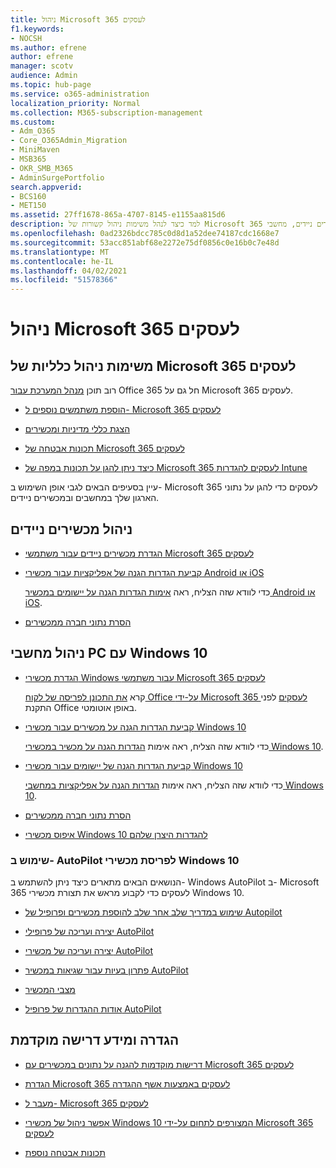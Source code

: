 ```yaml
---
title: ניהול Microsoft 365 לעסקים
f1.keywords:
- NOCSH
ms.author: efrene
author: efrene
manager: scotv
audience: Admin
ms.topic: hub-page
ms.service: o365-administration
localization_priority: Normal
ms.collection: M365-subscription-management
ms.custom:
- Adm_O365
- Core_O365Admin_Migration
- MiniMaven
- MSB365
- OKR_SMB_M365
- AdminSurgePortfolio
search.appverid:
- BCS160
- MET150
ms.assetid: 27ff1678-865a-4707-8145-e1155aa815d6
description: למד כיצד לנהל משימות ניהול קשורות של Microsoft 365 לעסקים, מכשירים ניידים, מחשבי Pc של Windows 10 ומשימות רבות מסוג זה.
ms.openlocfilehash: 0ad2326bdcc785c0d8d1a52dee74187cdc1668e7
ms.sourcegitcommit: 53acc851abf68e2272e75df0856c0e16b0c7e48d
ms.translationtype: MT
ms.contentlocale: he-IL
ms.lasthandoff: 04/02/2021
ms.locfileid: "51578366"
---
```

# <a name="manage-microsoft-365-for-business"></a>ניהול Microsoft 365 לעסקים

## <a name="general-microsoft-365-for-business-admin-tasks"></a>משימות ניהול כלליות של Microsoft 365 לעסקים

רוב תוכן [מנהל המערכת עבור](/office365/admin/admin-home) Office 365 חל גם על Microsoft 365 לעסקים.

- [הוספת משתמשים נוספים ל- Microsoft 365 לעסקים](../admin/add-users/add-users.md)
    
- [הצגת כללי מדיניות ומכשירים](view-policies-and-devices.md)
    
- [תכונות אבטחה של Microsoft 365 לעסקים](security-features.md)
    
- [כיצד ניתן להגן על תכונות במפה של Microsoft 365 לעסקים להגדרות Intune](map-protection-features-to-intune-settings.md)
    
עיין בסעיפים הבאים לגבי אופן השימוש ב- Microsoft 365 לעסקים כדי להגן על נתוני הארגון שלך במחשבים ובמכשירים ניידים.
  
## <a name="manage-mobile-devices"></a>ניהול מכשירים ניידים

- [הגדרת מכשירים ניידים עבור משתמשי Microsoft 365 לעסקים](set-up-mobile-devices.md)
    
- [קביעת הגדרות הגנה של אפליקציות עבור מכשירי Android או iOS](app-protection-settings-for-android-and-ios.md)
    
    כדי לוודא שזה הצליח, ראה [אימות הגדרות הגנה על יישומים במכשיר Android או iOS](validate-settings-on-android-or-ios.md). 
    
- [הסרת נתוני חברה ממכשירים](remove-company-data.md)
    
## <a name="manage-windows-10-pcs"></a>ניהול מחשבי PC עם Windows 10

- [הגדרת מכשירי Windows עבור משתמשי Microsoft 365 לעסקים](set-up-windows-devices.md)

    קרא [את התכונן לפריסה של לקוח Office על-ידי Microsoft 365 לעסקים](prepare-for-office-client-deployment.md) לפני התקנת Office באופן אוטומטי. 
    
- [קביעת הגדרות הגנה על מכשירים עבור מכשירי Windows 10](protection-settings-for-windows-10-pcs.md)
    
    כדי לוודא שזה הצליח, ראה אימות [הגדרות הגנה על מכשיר במכשירי Windows 10](validate-settings-on-windows-10-pcs.md). 
    
- [קביעת הגדרות הגנה של יישומים עבור מכשירי Windows 10](protection-settings-for-windows-10-devices.md)
    
    כדי לוודא שזה הצליח, ראה אימות [הגדרות הגנה על אפליקציות במחשבי Windows 10](validate-protection-settings-on-windows-10-pcs.md). 
    
- [הסרת נתוני חברה ממכשירים](remove-company-data.md)
    
- [איפוס מכשירי Windows 10 להגדרות היצרן שלהם](reset-devices-to-factory-settings.md)
    
### <a name="use-autopilot-to-deploy-windows-10-devices"></a>שימוש ב- AutoPilot לפריסת מכשירי Windows 10

הנושאים הבאים מתארים כיצד ניתן להשתמש ב- Windows AutoPilot ב- Microsoft 365 לעסקים כדי לקבוע מראש את תצורת מכשירי Windows 10.
  
- [שימוש במדריך שלב אחר שלב להוספת מכשירים ופרופיל של Autopilot](add-autopilot-devices-and-profile.md)
    
- [יצירה ועריכה של פרופילי AutoPilot](create-and-edit-autopilot-profiles.md)
    
- [יצירה ועריכה של מכשירי AutoPilot](create-and-edit-autopilot-devices.md)
    
- [פתרון בעיות עבור שגיאות במכשיר AutoPilot](troubleshoot-autopilot-errors.md)
    
- [מצבי המכשיר](device-states.md)
    
- [אודות ההגדרות של פרופיל AutoPilot](autopilot-profile-settings.md)
    
## <a name="set-up-and-prerequisite-information"></a>הגדרה ומידע דרישה מוקדמת

- [דרישות מוקדמות להגנה על נתונים במכשירים עם Microsoft 365 לעסקים](pre-requisites-for-data-protection.md)
    
- [הגדרת Microsoft 365 לעסקים באמצעות אשף ההגדרה](set-up.md)
    
- [מעבר ל- Microsoft 365 לעסקים](migrate-to-microsoft-365-business.md)
    
- [אפשר ניהול של מכשירי Windows 10 המצורפים לתחום על-ידי Microsoft 365 לעסקים](manage-windows-devices.md)
    
- [תכונות אבטחה נוספת](security-features.md#additional-security-features)